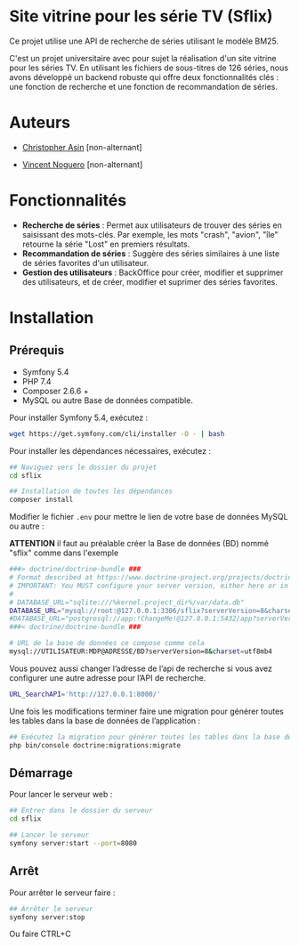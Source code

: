 # Site vitrine pour les série TV (Sflix)
Ce projet utilise une API de recherche de séries utilisant le modèle BM25.

C'est un projet universitaire avec pour sujet la réalisation d'un site vitrine pour les séries TV. En utilisant les fichiers de sous-titres de 126 séries, nous avons développé un backend robuste qui offre deux fonctionnalités clés : une fonction de recherche et une fonction de recommandation de séries.

# Auteurs

- [Christopher Asin](https://www.github.com/RiperPro03) [non-alternant]

- [Vincent Noguero](https://github.com/VINKYN) [non-alternant]

# Fonctionnalités

- **Recherche de séries** : Permet aux utilisateurs de trouver des séries en saisissant des mots-clés. Par exemple, les mots "crash", "avion", "île" retourne la série "Lost" en premiers résultats.
- **Recommandation de séries** : Suggère des séries similaires à une liste de séries favorites d'un utilisateur.
- **Gestion des utilisateurs** : BackOffice pour créer, modifier et supprimer des utilisateurs, et de créer, modifier et suprimer des séries favorites.
# Installation

## Prérequis

- Symfony 5.4
- PHP 7.4
- Composer 2.6.6 +
- MySQL ou autre Base de données compatible.

Pour installer Symfony 5.4, exécutez :

```bash
wget https://get.symfony.com/cli/installer -O - | bash
```

Pour installer les dépendances nécessaires, exécutez :

```bash
## Naviguez vers le dossier du projet
cd sflix
```

```bash
## Installation de toutes les dépendances
composer install
```

Modifier le fichier `.env` pour mettre le lien de votre base de données MySQL ou autre :

**ATTENTION** il faut au préalable créer la Base de données (BD) nommé "sflix" comme dans l'exemple

```bash
###> doctrine/doctrine-bundle ###
# Format described at https://www.doctrine-project.org/projects/doctrine-dbal/en/latest/reference/configuration.html#connecting-using-a-url
# IMPORTANT: You MUST configure your server version, either here or in config/packages/doctrine.yaml
#
# DATABASE_URL="sqlite:///%kernel.project_dir%/var/data.db"
DATABASE_URL="mysql://root:@127.0.0.1:3306/sflix?serverVersion=8&charset=utf8mb4"
#DATABASE_URL="postgresql://app:!ChangeMe!@127.0.0.1:5432/app?serverVersion=15&charset=utf8"
###< doctrine/doctrine-bundle ###
```

```bash
# URL de la base de données ce compose comme cela
mysql://UTILISATEUR:MDP@ADRESSE/BD?serverVersion=8&charset=utf8mb4
```

Vous pouvez aussi changer l’adresse de l’api de recherche si vous avez configurer une autre adresse pour l’API de recherche.

```bash
URL_SearchAPI='http://127.0.0.1:8000/'
```

Une fois les modifications terminer faire une migration pour générer toutes les tables dans la base de données de l’application :

```bash
## Exécutez la migration pour générer toutes les tables dans la base de données de l’application
php bin/console doctrine:migrations:migrate
```

## Démarrage

Pour lancer le serveur web :

```bash
## Entrer dans le dossier du serveur
cd sflix
```

```bash
## Lancer le serveur
symfony server:start --port=8080
```

## Arrêt

Pour arrêter le serveur faire :

```bash
## Arrêter le serveur
symfony server:stop
```
Ou faire CTRL+C
